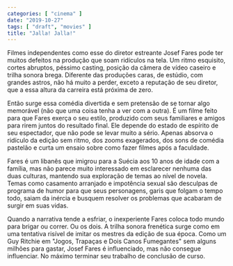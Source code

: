 ```yaml
---
categories: [ "cinema" ]
date: "2019-10-27"
tags: [ "draft", "movies" ]
title: "Jalla! Jalla!"
---
```

Filmes independentes como esse do diretor estreante Josef Fares pode
ter muitos defeitos na produção que soam ridículos na tela. Um ritmo
esquisito, cortes abruptos, péssimo casting, posição da câmera de
vídeo caseiro e trilha sonora brega. Diferente das produções caras,
de estúdio, com grandes astros, não há muito a perder, exceto a
reputação de seu diretor, que a essa altura da carreira está próxima
de zero.

Então surge essa comédia divertida e sem pretensão de se tornar
algo memorável (não que uma coisa tenha a ver com a outra). É um
filme feito para que Fares exerça o seu estilo, produzido com seus
familiares e amigos para rirem juntos do resultado final. Ele depende
do estado de espírito de seu espectador, que não pode se levar muito
a sério. Apenas absorva o ridículo da edição sem ritmo, dos zooms
exagerados, dos sons de comédia pastelão e curta um ensaio sobre como
fazer filmes após a faculdade.

Fares é um libanês que imigrou para a Suécia aos 10 anos de idade com a
família, mas não parece muito interessado em esclarecer nenhuma das duas
culturas, mantendo sua exploração de temas ao nível de novela. Temas
como casamento arranjado e impotência sexual são desculpas de programa
de humor para que seus personagens, garis que folgam o tempo todo, saiam
da inércia e busquem resolver os problemas que acabaram de surgir em
suas vidas.

Quando a narrativa tende a esfriar, o inexperiente Fares coloca todo
mundo para brigar ou correr. Ou os dois. A trilha sonora frenética surge
como em uma tentativa risível de imitar os mestres da edição de sua
época. Como um Guy Ritchie em "Jogos, Trapaças e Dois Canos Fumegantes"
sem alguns milhões para gastar, Josef Fares é influenciado, mas não
consegue influenciar. No máximo terminar seu trabalho de conclusão de
curso.
